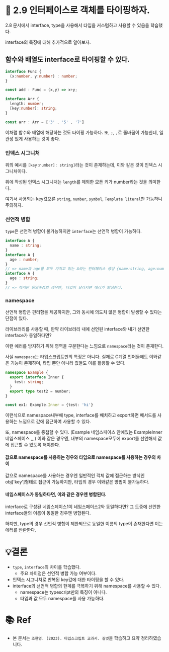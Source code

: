 # 📌 2.9 인터페이스로 객체를 타이핑하자.

2.8 문서에서 interface, type을 사용해서 타입을 커스텀하고 사용할 수 있음을 학습했다.

interface의 특징에 대해 추가적으로 알아보자.

## 함수와 배열도 interface로 타이핑할 수 있다.

```ts
interface Func {
  (x:number, y:number) : number;
}

const add : Func = (x,y) => x+y;

interface Arr {
  length: number;
  [key:number]: string;
}

const arr : Arr = ['3' , '5' , '7']
```

이처럼 함수와 배열에 해당하는 것도 타이핑 가능하다. 또, `;`, `,`로 줄바꿈이 가능한데, 일관성 있게 사용하는 것이 좋다.

### 인덱스 시그니처

위의 예시를 `[key:number]: string]`라는 것이 존재하는데, 이와 같은 것이 인덱스 시그니처이다.

위에 작성된 인덱스 시그니처는 `length`를 제외한 모든 키가 number라는 것을 의미한다.

여기서 사용되는 key값으론 `string`, `number`, `symbol`, `Template literal`만 가능하니 주의하자.

### 선언적 병합

`type`은 선언적 병합이 불가능하지만 `interface`는 선언적 병합이 가능하다.

```ts
interface A {
  name : string;
}
interface A {
  age : number;
}
// => name과 age를 모두 가지고 있는 A라는 인터페이스 생성 {name:string, age:number}
interface A {
  age : string;
}
// => 하지만 동일속성의 경우엔, 타입이 달라지면 에러가 발생한다.
```

### namespace

선언적 병합은 편리함을 제공하지만, 그와 동시에 의도치 않은 병합이 발생할 수 있다는 단점이 있다.

라이브러리를 사용할 때, 만약 라이브러리 내에 선언된 interface와 내가 선언한 interface가 동일하다면?

이런 에러를 방지하기 위해 영역을 구분한다는 느낌으로 `namespace`라는 것이 존재한다.

사실 `namespace`는 타입스크립트만의 특징은 아니다. 실제로 C계열 언어들에도 이와같은 기능이 존재하며, 타입 뿐만 아니라 값들도 이를 활용할 수 있다.

```ts
namespace Example {
  export interface Inner {
    test: string;
  }
  export type test2 = number;
}

const ex1: Example.Inner = {test: 'hi'}
```

이런식으로 namespace내부에 type, interface를 배치하고 export하면 메서드를 사용하는 느낌으로 값에 접근하여 사용할 수 있다.

또, namespace를 중첩할 수 있다. (Example 네임스페이스 안에있는 ExampleInner 네임스페이스 ,,,) 이와 같은 경우엔, 내부의 namespace모두에 export를 선언해서 값에 접근할 수 있도록 해야한다.

#### 값으로 namespace를 사용하는 경우와 타입으로 namespace를 사용하는 경우의 차이

값으로 namespace를 사용하는 경우엔 일반적인 객체 값에 접근하는 방식인 obj['key']형태로 접근이 가능하지만, 타입의 경우 이와같은 방법이 불가능하다.

#### 네임스페이스가 동일하다면, 이와 같은 경우엔 병합된다.

interface로 구성된 네임스페이스1이 네임스페이스2와 동일하다면? 그 도중에 선언한 interface들의 이름이 동일한 경우엔 병합된다.

하지만, type의 경우 선언적 병합이 제한되므로 동일한 이름의 type이 존재한다면 이는 에러를 반환한다.

# 💡결론

- `type`, `interface`의 차이를 학습했다.
  - 주요 차이점은 선언적 병합 가능 여부이다.
- 인덱스 시그니처로 반복된 key값에 대한 타이핑을 할 수 있다.
- interface의 선언적 병합의 한계를 극복하기 위해 namespace를 사용할 수 있다.
  - namespace는 typescript만의 특징이 아니다.
  - 타입과 값 모두 namespace를 사용 가능하다.

# 📚 Ref

- 본 문서는 `조현영. (2023). 타입스크립트 교과서. 길벗`을 학습하고 요약 정리하였습니다.